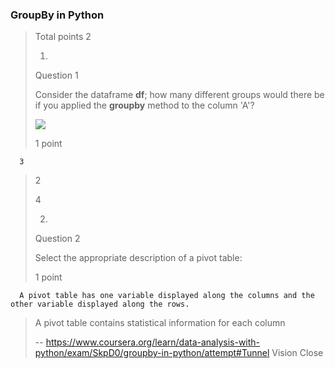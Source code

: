 ### GroupBy in Python
> 
> Total points 2
> 
> 1.
> 
> Question 1
> 
> Consider the dataframe **df**; how many different groups would there be if you applied the **groupby** method to the column 'A'?
> 
> ![](https://d3c33hcgiwev3.cloudfront.net/imageAssetProxy.v1/fpm1RjnVEeiUEwpDBScAAA_e85476a605f6a21596cfdb779136efe2_Screen-Shot-2018-04-06-at-4.03.42-PM.png?expiry=1597449600000&hmac=QvazcVdNversD4PxoRS2yQf8bwVkQbTFBVcu2FrHxQQ)
> 
> 1 point
> 

      3 
> 
>  2 
> 
>  4 
> 
> 2.
> 
> Question 2
> 
> Select the appropriate description of a pivot table:
> 
> 1 point
> 

      A pivot table has one variable displayed along the columns and the other variable displayed along the rows. 
> 
>  A pivot table contains statistical information for each column
>
> -- https://www.coursera.org/learn/data-analysis-with-python/exam/SkpD0/groupby-in-python/attempt#Tunnel Vision Close
